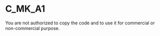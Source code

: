 # C_MK_A1
You are not authorized to copy the code and to use it for commercial or non-commercial purpose.
